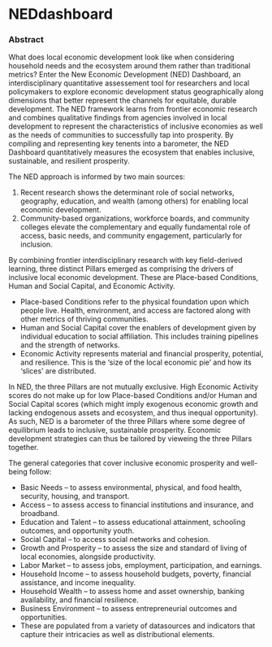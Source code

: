 # NEDdashboard
### Abstract
What does local economic development look like when considering household needs and the ecosystem around them rather than traditional metrics? Enter the New Economic Development (NED) Dashboard, an interdisciplinary quantitative assessement tool for researchers and local policymakers to explore economic development status geographically along dimensions that better represent the channels for equitable, durable development. The NED framework learns from frontier economic research and combines qualitative findings from agencies involved in local development to represent the characteristics of inclusive economies as well as the needs of communities to successfully tap into prosperity. By compiling and representing key tenents into a barometer, the NED Dashboard quantitatively measures the ecosystem that enables inclusive, sustainable, and resilient prosperity.

The NED approach is informed by two main sources:

1. Recent research shows the determinant role of social networks, geography, education, and wealth (among others) for enabling local economic development.
2. Community-based organizations, workforce boards, and community colleges elevate the complementary and equally fundamental role of access, basic needs, and community engagement, particularly for inclusion.

By combining frontier interdisciplinary research with key field-derived learning, three distinct Pillars emerged as comprising the drivers of inclusive local economic development. These are Place-based Conditions, Human and Social Capital, and Economic Activity.

* Place-based Conditions refer to the physical foundation upon which people live. Health, environment, and access are factored along with other metrics of thriving communities.
* Human and Social Capital cover the enablers of development given by individual education to social affiliation. This includes training pipelines and the strength of networks.
* Economic Activity represents material and financial prosperity, potential, and resilience. This is the ‘size of the local economic pie’ and how its ‘slices’ are distributed.

In NED, the three Pillars are not mutually exclusive. High Economic Activity scores do not make up for low Place-based Conditions and/or Human and Social Capital scores (which might imply exogenous economic growth and lacking endogenous assets and ecosystem, and thus inequal opportunity). As such, NED is a barometer of the three Pillars where some degree of equilibrium leads to inclusive, sustainable prosperity. Economic development strategies can thus be tailored by vieweing the three Pillars together.

The general categories that cover inclusive economic prosperity and well-being follow:

* Basic Needs – to assess environmental, physical, and food health, security, housing, and transport.
* Access – to assess access to financial institutions and insurance, and broadband.
* Education and Talent – to assess educational attainment, schooling outcomes, and opportunity youth.
* Social Capital – to access social networks and cohesion.
* Growth and Prosperity – to assess the size and standard of living of local economies, alongside productivity.
* Labor Market – to assess jobs, employment, participation, and earnings.
* Household Income – to assess household budgets, poverty, financial assistance, and income inequality.
* Household Wealth – to assess home and asset ownership, banking availability, and financial resilience.
* Business Environment – to assess entrepreneurial outcomes and opportunities.
* These are populated from a variety of datasources and indicators that capture their intricacies as well as distributional elements.
